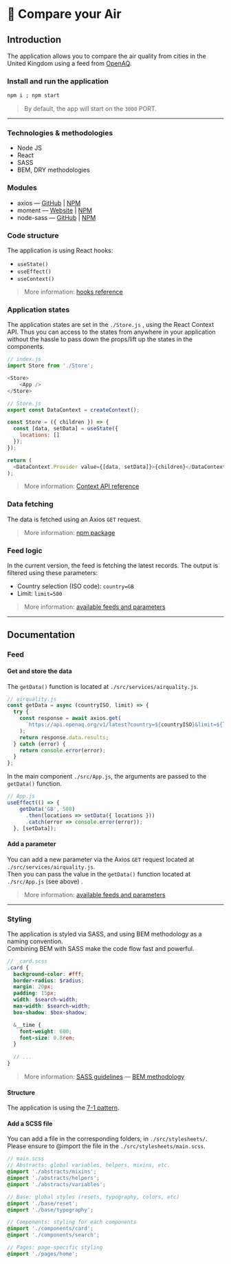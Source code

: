 # :dash: ​Compare your Air

## Introduction

The application allows you to compare the air quality from cities in the United Kingdom using a feed from [OpenAQ]([https://openaq.org](https://openaq.org/)). 

### Install and run the application

```markdown
npm i ; npm start
```

> By default, the app will start on the `3000` PORT.

---

### Technologies & methodologies

- Node JS
- React
- SASS
- BEM, DRY methodologies

### Modules

- axios — [GitHub](https://github.com/axios/axios) | [NPM](https://www.npmjs.com/package/axios)
- moment — [Website](http://momentjs.com/) | [NPM](https://www.npmjs.com/package/moment)
- node-sass — [GitHub](https://github.com/sass/node-sass) | [NPM](https://www.npmjs.com/package/node-sass) 

### Code structure

The application is using React hooks:

- `useState()`
- `useEffect()`
- `useContext()`

> More information: [hooks reference](https://reactjs.org/docs/hooks-reference.html)

### Application states

The application states are set in the `./Store.js`  , using the React Context API. Thus you can access to the states from anywhere in your application without the hassle to pass down the props/lift up the states in the components.

```javascript
// index.js
import Store from './Store';

<Store>
	<App />
</Store>
```

```javascript
// Store.js
export const DataContext = createContext();

const Store = ({ children }) => {
  const [data, setData] = useState({
    locations: []
  });
});

return (
  <DataContext.Provider value={[data, setData]}>{children}</DataContext.Provider>
);
```

> More information: [Context API reference](https://reactjs.org/docs/context.html)

### Data fetching 

The data is fetched using an Axios `GET` request.

> More information: [npm package](https://www.npmjs.com/package/axios)

### Feed logic

In the current version, the feed is fetching the latest records. The output is filtered using these parameters:

- Country selection (ISO code): `country=GB`
- Limit: `limit=500`

> More information: [available feeds and parameters](https://docs.openaq.org/)

------

## Documentation

### Feed

#### Get and store the data

The `getData()` function is located at `./src/services/airquality.js`.

```javascript
// airquality.js
const getData = async (countryISO, limit) => {
  try {
    const response = await axios.get(
      `https://api.openaq.org/v1/latest?country=${countryISO}&limit=${limit}`
    );
    return response.data.results;
  } catch (error) {
    return console.error(error);
  }
};
```

In the main component `./src/App.js`, the arguments are passed to the `getData()` function.  

```javascript
// App.js
useEffect(() => {
    getData('GB', 500)
      .then(locations => setData({ locations }))
      .catch(error => console.error(error));
  }, [setData]);
```

#### Add a parameter

You can add a new parameter via the Axios `GET` request located at `./src/services/airquality.js`.  
Then you can pass the value in the `getData()` function located at `./src/App.js` (see above) .

> More information: [available feeds and parameters](https://docs.openaq.org/)

------

### Styling

The application is styled via SASS, and using BEM methodology as a naming convention.  
Combining BEM with SASS make the code flow fast and powerful.

```scss
// _card.scss
.card {
  background-color: #fff;
  border-radius: $radius;
  margin: 20px;
  padding: 15px;
  width: $search-width;
  max-width: $search-width;
  box-shadow: $box-shadow;

  &__time {
    font-weight: 600;
    font-size: 0.8rem;
  }
  
  // ...
}
```

> More information: [SASS guidelines](https://sass-guidelin.es/) — [BEM methodology](https://en.bem.info/methodology/)

#### Structure

The application is using the [7-1 pattern](https://sass-guidelin.es/#the-7-1-pattern).

#### Add a SCSS file

You can add a file in the corresponding folders, in `./src/stylesheets/`.  
Please ensure to @import the file in the `./src/stylesheets/main.scss`.

```scss
// main.scss
// Abstracts: global variables, helpers, mixins, etc.
@import './abstracts/mixins';
@import './abstracts/helpers';
@import './abstracts/variables';

// Base: global styles (resets, typography, colors, etc)
@import './base/reset';
@import './base/typography';

// Components: styling for each components
@import './components/card';
@import './components/search';

// Pages: page-specific styling
@import './pages/home';

```

